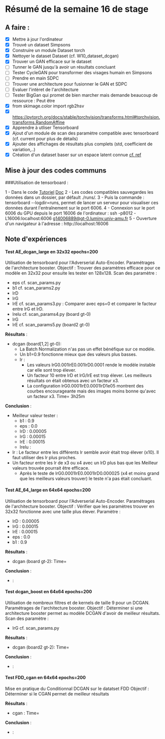 # Résumé de la semaine 16 de stage


## A faire :

- [x]  Mettre à jour l'ordinateur
- [x]  Trouvé un dataset Simpsons
- [x]  Construire un module Dataset torch
- [x]  Nettoyer le dataset Dataset (cf. W10_dataset_dcgan)
- [x]  Trouver un GAN efficace sur le dataset
- [ ] Tunner le GAN jusqu'à avoir un résultats concluant
- [ ] Tester CycleGAN pour transformer des visages humain en Simpsons
- [ ] Prendre en main SDPC
- [ ] Trouver une architecture pour fusionner le GAN et SDPC
- [ ] Evaluer l'intèret de l'architecture
- [ ] Tester BigGan qui promet de bien marcher mais demande beaucoup de ressource : Peut être
- [x] from skimage.color import rgb2hsv
- [x] https://pytorch.org/docs/stable/torchvision/transforms.html#torchvision.transforms.RandomAffine
- [x] Apprendre à utliser Tensorboard
- [x] Ajout d'un module de scan des paramètre compatible avec tensorboard (cf. current pour plus de détails)
- [x] Ajouter des affichages de résultats plus complets (std, coefficient de variation,..)
- [x] Création d'un dataset baser sur un espace latent connue [cf. ref](http://datashader.org/topics/strange_attractors.html)

## Mise à jour des codes communs

###Utilisation de tensorboard :

1 - Dans le code [Tutoriel](https://www.tensorflow.org/guide/summaries_and_tensorboard) [Doc](https://pytorch.org/docs/stable/tensorboard.html)
2 - Les codes compatibles sauvegardes les données dans un dossier, par défault ./runs/.
3 - Puis la commande : tensorboard --logdir=runs, permet de lancer un serveur pour visualiser ces données durant l'entraînement sur le port 6006.
4 - Connexion sur le port 6006 du GPU depuis le port 16006 de l'ordinateur : ssh -p8012 -L16006:localhost:6006 g14006889@gt-0.luminy.univ-amu.fr
5 - Ouverture d'un navigateur à l'adresse : http://localhost:16006

## Note d'expériences

#### Test AE_dcgan_large en 32x32 epochs=200
Utilisation de tensorboard pour l'Adverserial Auto-Encoder.
Paramétrages de l'architecture booster.
Objectif : Trouver des paramètres efficace pour ce modèle en 32x32 pour ensuite les tester en 128x128.
Scan des paramètre :
  - eps
cf. scan_params.py
  - b1
cf. scan_params2.py
  - lrD
  - lrG
  - lrE
cf. scan_params3.py : Comparer avec eps=0 et comparer le facteur entre lrG et lrD.
  - lrelu
cf. scan_params4.py (board gt-0)
  - lrG
  - lrE
cf. scan_params5.py (board2 gt-0)

__Résultats__ :
  - dcgan (board[1,2] gt-0): 
    - La Batch Normalization n'as pas un effet bénéfique sur ce modèle. 
    - Un b1=0.9 fonctionne mieux que des valeurs plus basses.
    - lr : 
      - Les valeurs lrG0.001lrE0.001lrD0.0001 rende le modèle instable car elle sont trop élever.
      - Un facteur 10 entre lrD et lrG/lrE est trop élever. Les meilleurs résultats on était obtenus avec un facteur x3.
      - La configuration lrG0.0001lrE0.0001lrD1e05 montrent des courbes encourageante mais des images moins bonne qu'avec un facteur x3.
    Time= 3h25m
		
__Conclusion__ :
  - Meilleur valeur tester :
    - b1 : 0.9
    - eps : 0.0
    - lrD : 0.00005
    - lrG : 0.00015
    - lrE : 0.00015
    - lrelu :
  - lr : Le facteur entre les différents lr semble avoir était trop élever (x10). Il faut utiliser des lr plus proches.
  - Un facteur entre les lr de x3 ou x4 avec un lrD plus bas que les Meilleur valeurs trouvée pourrait être efficace.
    - Après le teste de lrG0.0001lrE0.0001lrD0.000025 (x4 et moins grand que les meilleurs valeurs trouver) le teste n'a pas était concluant.
  
#### Test AE_64_large en 64x64 epochs=200
Utilisation de tensorboard pour l'Adverserial Auto-Encoder.
Paramétrages de l'architecture booster.
Objectif : Vérifier que les paramètres trouver en 32x32 fonctionne avec une taille plus élever.
Paramètre :
  - lrD : 0.00005
  - lrG : 0.00015
  - lrE : 0.00015
  - eps : 0.0
  - b1 : 0.9

__Résultats__ :
  - dcgan (board gt-2): 
    Time= 
		
__Conclusion__ :
  - :
  
#### Test dcgan_boost en 64x64 epochs=200
Utilisation de nombreux filtres et de kernels de taille 9 pour un DCGAN.
Paramétrages de l'architecture booster.
Objectif : Déterminer si une architecture booster permet au modèle DCGAN d'avoir de meilleur résultats.
Scan des paramètre :
  - lrG 
cf. scan_params.py

__Résultats__ :
  - dcgan (board2 gt-2): 
    Time= 
		
__Conclusion__ :
  - :
  
#### Test FDD_cgan en 64x64 epochs=200
Mise en pratique du Conditionnal DCGAN sur le datatset FDD
Objectif : Déterminer si le CGAN permet de meilleur résultats 

__Résultats__ :
  - cgan : 
    Time= 
		
__Conclusion__ :
  - :
